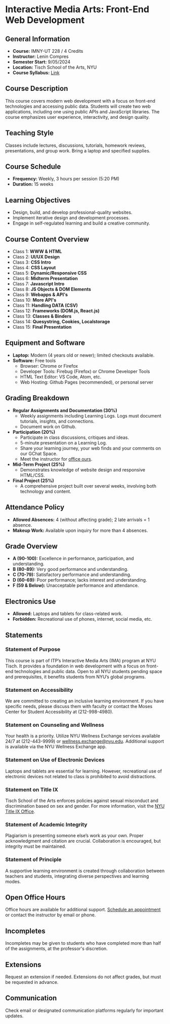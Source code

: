 # Interactive Media Arts: Front-End Web Development

## General Information
- **Course:** IMNY-UT 228 / 4 Credits
- **Instructor:** Lenin Compres
- **Semester Start:** 9/05/2024
- **Location:** Tisch School of the Arts, NYU
- **Course Syllabus:** [Link](https://github.com/lenincompres/ima-few-2024)

## Course Description
This course covers modern web development with a focus on front-end technologies and accessing public data. Students will create two web applications, including one using public APIs and JavaScript libraries. The course emphasizes user experience, interactivity, and design quality.

## Teaching Style
Classes include lectures, discussions, tutorials, homework reviews, presentations, and group work. Bring a laptop and specified supplies.

## Course Schedule
- **Frequency:** Weekly, 3 hours per session (5:20 PM)
- **Duration:** 15 weeks

## Learning Objectives
- Design, build, and develop professional-quality websites.
- Implement iterative design and development processes.
- Engage in self-regulated learning and build a creative community.

## Course Content Overview
- Class 1: **WWW & HTML**
- Class 2: **UI/UX Design**
- Class 3: **CSS Intro**
- Class 4: **CSS Layout**
- Class 5: **Dynamic/Responsive CSS**
- Class 6: **Midterm Presentation**
- Class 7: **Javascript Intro**
- Class 8: **JS Objects & DOM Elements**
- Class 9: **Webapps & API's**
- Class 10: **More API's**
- Class 11: **Handling DATA (CSV)**
- Class 12: **Frameworks (DOM.js, React.js)**
- Class 13: **Classes & Binders**
- Class 14: **Quesystring, Cookies, Localstorage**
- Class 15: **Final Presentation**

## Equipment and Software
- **Laptop:** Modern (4 years old or newer); limited checkouts available.
- **Software:** Free tools
  - Browser: Chrome or Firefox
  - Developer Tools: Firebug (Firefox) or Chrome Developer Tools
  - HTML Text Editor: VS Code, Atom, etc.
  - Web Hosting: Github Pages (recommended), or personal server

## Grading Breakdown
- **Regular Assignments and Documentation (30%)**
  - Weekly assignments including Learning Logs. Logs must document tutorials, insights, and connections.
  - Document work on Github.
- **Participation (20%)**
  - Participate in class discussions, critiques and ideas. 
  - 5-minute presentation on a Learning Log.
  - Share your learning journey, your web finds and your comments on our GChat Space.
  - Meet the instructor for [office ours](https://calendar.google.com/calendar/u/0/appointments/schedules/AcZssZ3QG2_4dV8WaqqEWGbWKz9MEhIOISzeb-frVA7O1RNNY7Xgdz3Rs851-sV43AskNzUBsRnd_7Pp).
- **Mid-Term Project (25%)**
  - Demonstrates knowledge of website design and responsive HTML/CSS.
- **Final Project (25%)**
  - A comprehensive project built over several weeks, involving both technology and content.

## Attendance Policy
- **Allowed Absences:** 4 (without affecting grade); 2 late arrivals = 1 absence.
- **Makeup Work:** Available upon inquiry for more than 4 absences.

## Grade Overview
- **A (90-100):** Excellence in performance, participation, and understanding.
- **B (80-89):** Very good performance and understanding.
- **C (70-79):** Satisfactory performance and understanding.
- **D (60-69):** Poor performance; lacks interest and understanding.
- **F (59 & Below):** Unacceptable performance and attendance.

## Electronics Use
- **Allowed:** Laptops and tablets for class-related work.
- **Forbidden:** Recreational use of phones, internet, social media, etc.

## Statements

### Statement of Purpose
This course is part of ITP’s Interactive Media Arts (IMA) program at NYU Tisch. It provides a foundation in web development with a focus on front-end technologies and public data. Open to all NYU students pending space and prerequisites, it benefits students from NYU’s global programs.

### Statement on Accessibility
We are committed to creating an inclusive learning environment. If you have specific needs, please discuss them with faculty or contact the Moses Center for Student Accessibility at (212-998-4980).

### Statement on Counseling and Wellness
Your health is a priority. Utilize NYU Wellness Exchange services available 24/7 at (212-443-9999) or wellness.exchange@nyu.edu. Additional support is available via the NYU Wellness Exchange app.

### Statement on Use of Electronic Devices
Laptops and tablets are essential for learning. However, recreational use of electronic devices not related to class is prohibited to avoid distractions.

### Statement on Title IX
Tisch School of the Arts enforces policies against sexual misconduct and discrimination based on sex and gender. For more information, visit the [NYU Title IX Office](https://www.nyu.edu/about/campus-services/campus-safety/title-ix.html).

### Statement of Academic Integrity
Plagiarism is presenting someone else’s work as your own. Proper acknowledgment and citation are crucial. Collaboration is encouraged, but integrity must be maintained.

### Statement of Principle
A supportive learning environment is created through collaboration between teachers and students, integrating diverse perspectives and learning modes.

## Open Office Hours
Office hours are available for additional support. [Schedule an appointment](https://calendar.google.com/calendar/u/0/appointments/schedules/AcZssZ3QG2_4dV8WaqqEWGbWKz9MEhIOISzeb-frVA7O1RNNY7Xgdz3Rs851-sV43AskNzUBsRnd_7Pp) or contact the instructor by email or phone.

## Incompletes
Incompletes may be given to students who have completed more than half of the assignments, at the professor's discretion.

## Extensions
Request an extension if needed. Extensions do not affect grades, but must be requested in advance.

## Communication
Check email or designated communication platforms regularly for important updates.

